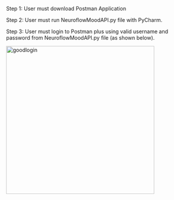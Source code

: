 Step 1: User must download Postman Application

Step 2: User must run NeuroflowMoodAPI.py file with PyCharm.

Step 3: User must login to Postman plus using valid username and password from NeuroflowMoodAPI.py file (as shown below).

<img width="400" alt="goodlogin" src="https://user-images.githubusercontent.com/94997951/143364894-4737dc40-8393-4244-8595-87f03a70695d.png">

